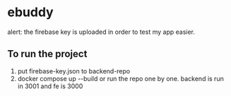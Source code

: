 # ebuddy
alert: the firebase key is uploaded in order to test my app easier.
## To run the project
1. put firebase-key.json to backend-repo
2. docker compose up --build or run the repo one by one. backend is run in 3001 and fe is 3000